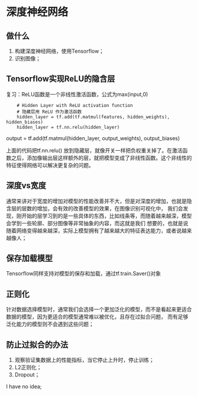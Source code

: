 # 深度神经网络

## 做什么
1. 构建深度神经网络，使用Tensorflow；
2. 识别图像；

## Tensorflow实现ReLU的隐含层
复习：ReLU函数是一个非线性激活函数，公式为max(input,0)

        # Hidden Layer with ReLU activation function
        # 隐藏层用 ReLU 作为激活函数
        hidden_layer = tf.add(tf.matmul(features, hidden_weights), hidden_biases)
        hidden_layer = tf.nn.relu(hidden_layer)

output = tf.add(tf.matmul(hidden_layer, output_weights), output_biases)

上面的代码把tf.nn.relu() 放到隐藏层，就像开关一样把负权重关掉了。在激活函数之后，添加像输出层这样额外的层，就把模型变成了非线性函数。这个非线性的特征使得网络可以解决更复杂的问题。

## 深度vs宽度
通常来讲对于宽度的增加对模型的性能改善并不大，但是对深度的增加，也就是隐含层的层数的增加，会有效的改善模型的效果，在图像识别可视化中，
我们会发现，刚开始的层学习到的是一些具体的东西，比如线条等，而随着越来越深，模型会学到一些轮廓、部分图像等非常抽象的内容，而这就是我们
想要的，也就是说随着网络变得越来越深，实际上模型拥有了越来越大的特征表达能力，或者说越来越像人；

## 保存加载模型
Tensorflow同样支持对模型的保存和加载，通过tf.train.Saver()对象

## 正则化
针对数据选择模型时，通常我们会选择一个更加泛化的模型，而不是看起来更适合数据的模型，因为更适合的模型通常难以被优化，且存在过拟合问题，
而有足够泛化能力的模型则不会遇到这些问题；

## 防止过拟合的办法
1. 观察验证集数据上的性能指标，当它停止上升时，停止训练；
2. L2正则化；
3. Dropout；

I have no idea;

